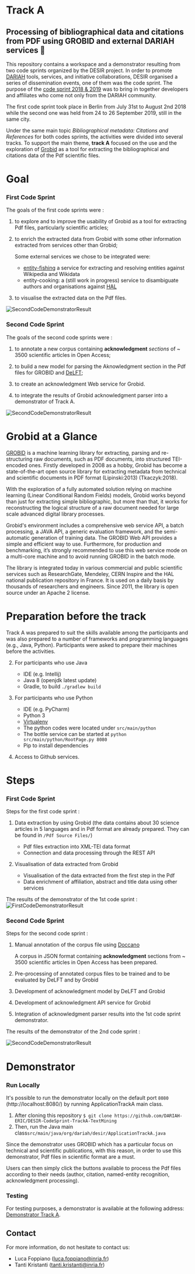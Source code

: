 #  Track A 
## Processing of bibliographical data and citations from PDF using GROBID and external DARIAH services :notebook_with_decorative_cover:
This repository contains a workspace and a demonstrator resulting from two code sprints organized by the DESIR project. In order to promote [DARIAH](https://www.dariah.eu/activities/projects-and-affiliations/desir/) tools, services, and initiative collaborations, DESIR organised a series of dissemination events, one of them was the code sprint. The purpose of the [code sprint 2018 & 2019](https://desircodesprint.sciencesconf.org/) was to bring in together developers and affiliates who come not only from the DARIAH community.

The first code sprint took place in Berlin from July 31st to August 2nd 2018 while the second one was held from 24 to 26 September 2019, still in the same city.
 
Under the same main topic *Bibliographical metadata: Citations and References* for both codes sprints, the activities were divided into several tracks. To support the main theme, **track A** focused on the use and the exploration of [Grobid](https://github.com/kermitt2/grobid) as a tool for extracting the bibliographical and citations data of the Pdf scientific files. 


# Goal
### First Code Sprint
The goals of the first code sprints were : 
1) to explore and to improve the usability of Grobid as a tool for extracting Pdf files, particularly scientific articles; 

2) to enrich the extracted data from Grobid with some other information extracted from services other than Grobid; 
    
    Some external services we chose to be integrated were: 
     - [entity-fishing](http://github.com/kermitt2/entity-fishing) a service for extracting and resolving entities against Wikipedia and Wikidata
     - entity-cooking: a (still work in progress) service to disambiguate authors and organisations against [HAL](http://hal.inria.fr)

3) to visualise the extracted data on the Pdf files.  

![SecondCodeDemonstratorResult](doc/images/FirstCodeSprint.jpg)

### Second Code Sprint
The goals of the second code sprints were : 
1) to annotate a new corpus containing **acknowledgment** *sections* of ~ 3500 scientific articles in Open Access;

2) to build a new model for parsing the Aknowledgment section in the Pdf files for GROBID and [DeLFT](https://github.com/kermitt2/delft/); 

3) to create an acknowledgment Web service for Grobid.  

4) to integrate the results of Grobid acknowledgment parser into a demonstrator of Track A.

![SecondCodeDemonstratorResult](doc/images/SecondCodeSprint.jpg)

# Grobid at a Glance
[GROBID](https://github.com/kermitt2/grobid) is a machine learning library for extracting, parsing and re-structuring raw documents, such as PDF documents, into structured TEI-encoded ones. 
Firstly developed in 2008 as a hobby, Grobid has become a state-of-the-art open source library for extracting metadata from technical and scientific documents in PDF format (Lipinski:2013) (Tkaczyk:2018).

With the exploration of a fully automated solution relying on machine learning (Linear Conditional Random Fields) models, Grobid works beyond than just for extracting simple bibliographic, but more than that, it works for reconstructing the logical structure of a raw document needed for large scale advanced digital library processes. 

Grobid's environment includes a comprehensive web service API, a batch processing, a JAVA API, a generic evaluation framework, and the semi-automatic generation of training data. The GROBID Web API provides a simple and efficient way to use. Furthermore, for production and benchmarking, it’s strongly recommended to use this web service mode on a multi-core machine and to avoid running GROBID in the batch mode.

The library is integrated today in various commercial and public scientific services such as ResearchGate, Mendeley, CERN Inspire and the HAL national publication repository in France. It is used on a daily basis by thousands of researchers and engineers. Since 2011, the library is open source under an Apache 2 license.

# Preparation before the track
Track A was prepared to suit the skills available among the participants and was also prepared to a number of frameworks and programming languages (e.g., Java, Python). Participants were asked to prepare their machines before the activities. 

2) For participants who use Java 
   * IDE (e.g. Intellij) 
   * Java 8 (openjdk latest update)
   * Gradle, to build `./gradlew build` 

3) For participants who use Python
   * IDE (e.g. PyCharm)
   * Python 3
   * [Virtualenv](https://virtualenv.pypa.io/en/stable/)
   * The python codes were located under `src/main/python` 
   * The bottle service can be started at `python src/main/python/RootPage.py 8080` 
   * Pip to install dependencies

4) Access to Github services.

# Steps
### First Code Sprint
Steps for the first code sprint :
1) Data extraction by using Grobid (the data contains about 30 science articles in 5 languages and in Pdf format are already prepared. They can be found in `/Pdf Source Files/`)
   * Pdf files extraction into XML-TEI data format
   * Connection and data processing through the REST API
        
2) Visualisation of data extracted from Grobid 
   * Visualisation of the data extracted from the first step in the Pdf  
   * Data enrichment of affiliation, abstract and title data using other services

The results of the demonstrator of the 1st code sprint :
![FirstCodeDemonstratorResult](doc/images/FirstCodeSprintDemonstratorResult.jpg)

### Second Code Sprint
Steps for the second code sprint :
1) Manual annotation of the corpus file using [Doccano](https://github.com/chakki-works/doccano) 

    A corpus in JSON format containing **acknowledgment** sections from ~ 3500 scientific articles in Open Access has been prepared.

2) Pre-processing of annotated corpus files to be trained and to be evaluated by DeLFT and by Grobid

3) Development of acknowledgment model by DeLFT and Grobid

4) Development of acknowledgment API service for Grobid

5) Integration of acknowledgment parser results into the 1st code sprint demonstrator.

The results of the demonstrator of the 2nd code sprint :

![SecondCodeDemonstratorResult](doc/images/SecondCodeSprintDemonstratorResult.jpg)

# Demonstrator 
### Run Locally
It's possible to run the demonstrator locally on the default port `8080` (http://localhost:8080/) by running ApplicationTrackA main class.
1) After cloning this repository `$ git clone https://github.com/DARIAH-ERIC/DESIR-CodeSprint-TrackA-TextMining`
2) Then, run the Java main class`src/main/java/org/dariah/desir/ApplicationTrackA.java`

Since the demonstrator uses GROBID which has a particular focus on technical and scientific publications, with this reason, in order to use this demonstrator, Pdf files in scientific format are a must.

Users can then simply click the buttons available to process the Pdf files according to their needs (author, citation, named-entity recognition, acknowledgment processing).

### Testing
For testing purposes, a demonstrator is available at the following address: [Demonstrator Track A](https://destracka.herokuapp.com/).

## Contact
For more information, do not hesitate to contact us: 
- Luca Foppiano (<luca.foppiano@inria.fr>)
- Tanti Kristanti (<tanti.kristanti@inria.fr>)